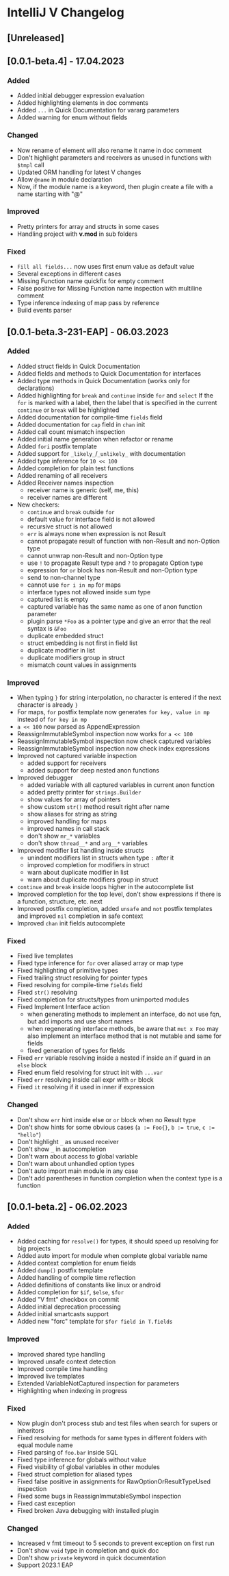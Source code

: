 # IntelliJ V Changelog

## [Unreleased]

## [0.0.1-beta.4] - 17.04.2023

### Added

- Added initial debugger expression evaluation
- Added highlighting elements in doc comments
- Added `...` in Quick Documentation for vararg parameters
- Added warning for enum without fields

### Changed

- Now rename of element will also rename it name in doc comment
- Don't highlight parameters and receivers as unused in functions with `$tmpl` call
- Updated ORM handling for latest V changes
- Allow `@name` in module declaration
- Now, if the module name is a keyword, then plugin create a file with a name starting with "@"

### Improved

- Pretty printers for array and structs in some cases
- Handling project with **v.mod** in sub folders

### Fixed

- `Fill all fields...` now uses first enum value as default value
- Several exceptions in different cases
- Missing Function name quickfix for empty comment
- False positive for Missing Function name inspection with multiline comment
- Type inference indexing of map pass by reference
- Build events parser

## [0.0.1-beta.3-231-EAP] - 06.03.2023

### Added

- Added struct fields in Quick Documentation
- Added fields and methods to Quick Documentation for interfaces
- Added type methods in Quick Documentation (works only for declarations)
- Added highlighting for `break` and `continue` inside `for` and `select`
  If the `for` is marked with a label, then the label that is specified in
  the current `continue` or `break` will be highlighted
- Added documentation for compile-time `fields` field
- Added documentation for `cap` field in `chan` init
- Added call count mismatch inspection
- Added initial name generation when refactor or rename
- Added `fori` postfix template
- Added support for `_likely_`/`_unlikely_` with documentation
- Added type inference for `10 << 100`
- Added completion for plain test functions
- Added renaming of all receivers
- Added Receiver names inspection
    - receiver name is generic (self, me, this)
    - receiver names are different
- New checkers:
    - `continue` and `break` outside `for`
    - default value for interface field is not allowed
    - recursive struct is not allowed
    - `err` is always none when expression is not Result
    - cannot propagate result of function with non-Result and non-Option type
    - cannot unwrap non-Result and non-Option type
    - use `!` to propagate Result type and `?` to propagate Option type
    - expression for `or` block has non-Result and non-Option type
    - send to non-channel type
    - cannot use `for i in mp` for maps
    - interface types not allowed inside sum type
    - captured list is empty
    - captured variable has the same name as one of anon function parameter
    - plugin parse `*Foo` as a pointer type and give an error that the real syntax is `&Foo`
    - duplicate embedded struct
    - struct embedding is not first in field list
    - duplicate modifier in list
    - duplicate modifiers group in struct
    - mismatch count values in assignments

### Improved

- When typing `}` for string interpolation, no character is entered if the next character is already `}`
- For maps, `for` postfix template now generates `for key, value in mp` instead of `for key in mp`
- `a << 100` now parsed as AppendExpression
- ReassignImmutableSymbol inspection now works for `a << 100`
- ReassignImmutableSymbol inspection now check captured variables
- ReassignImmutableSymbol inspection now check index expressions
- Improved not captured variable inspection
    - added support for receivers
    - added support for deep nested anon functions
- Improved debugger
    - added variable with all captured variables in current anon function
    - added pretty printer for `strings.Builder`
    - show values for array of pointers
    - show custom `str()` method result right after name
    - show aliases for string as string
    - improved handling for maps
    - improved names in call stack
    - don't show `mr_*` variables
    - don't show `thread__*` and `arg__*` variables
- Improved modifier list handling inside structs
    - unindent modifiers list in structs when type `:` after it
    - improved completion for modifiers in struct
    - warn about duplicate modifier in list
    - warn about duplicate modifiers group in struct
- `continue` and `break` inside loops higher in the autocomplete list
- Improved completion for the top level, don't show expressions if there is a function, structure, etc. next
- Improved postfix completion, added `unsafe` and `not` postfix templates and improved `nil` completion in safe context
- Improved `chan` init fields autocomplete

### Fixed

- Fixed live templates
- Fixed type inference for `for` over aliased array or map type
- Fixed highlighting of primitive types
- Fixed trailing struct resolving for pointer types
- Fixed resolving for compile-time `fields` field
- Fixed `str()` resolving
- Fixed completion for structs/types from unimported modules
- Fixed Implement Interface action
    - when generating methods to implement an interface, do not use fqn, but add imports and use short names
    - when regenerating interface methods, be aware that `mut x Foo` may also implement an interface method that is not
      mutable and same for fields
    - fixed generation of types for fields
- Fixed `err` variable resolving inside a nested if inside an if guard in an `else` block
- Fixed enum field resolving for struct init with `...var`
- Fixed `err` resolving inside call expr with `or` block
- Fixed `it` resolving if it used in inner if expression

### Changed

- Don't show `err` hint inside else or `or` block when no Result type
- Don't show hints for some obvious cases (`a := Foo{}`, `b := true`, `c := "hello"`)
- Don't highlight `_` as unused receiver
- Don't show `_` in autocompletion
- Don't warn about access to global variable
- Don't warn about unhandled option types
- Don't auto import main module in any case
- Don't add parentheses in function completion when the context type is a function

## [0.0.1-beta.2] - 06.02.2023

### Added

- Added caching for `resolve()` for types, it should speed up resolving for big projects
- Added auto import for module when complete global variable name
- Added context completion for enum fields
- Added `dump()` postfix template
- Added handling of compile time reflection
- Added definitions of constants like linux or android
- Added completion for `$if`, `$else`, `$for`
- Added "V fmt" checkbox on commit
- Added initial deprecation processing
- Added initial smartcasts support
- Added new "forc" template for `$for field in T.fields`

### Improved

- Improved shared type handling
- Improved unsafe context detection
- Improved compile time handling
- Improved live templates
- Extended VariableNotCaptured inspection for parameters
- Highlighting when indexing in progress

### Fixed

- Now plugin don't process stub and test files when search for supers or inheritors
- Fixed resolving for methods for same types in different folders with equal module name
- Fixed parsing of `foo.bar` inside SQL
- Fixed type inference for globals without value
- Fixed visibility of global variables in other modules
- Fixed struct completion for aliased types
- Fixed false positive in assignments for RawOptionOrResultTypeUsed inspection
- Fixed some bugs in ReassignImmutableSymbol inspection
- Fixed cast exception
- Fixed broken Java debugging with installed plugin

### Changed

- Increased v fmt timeout to 5 seconds to prevent exception on first run
- Don't show `void` type in completion and quick doc
- Don't show `private` keyword in quick documentation
- Support 2023.1 EAP
